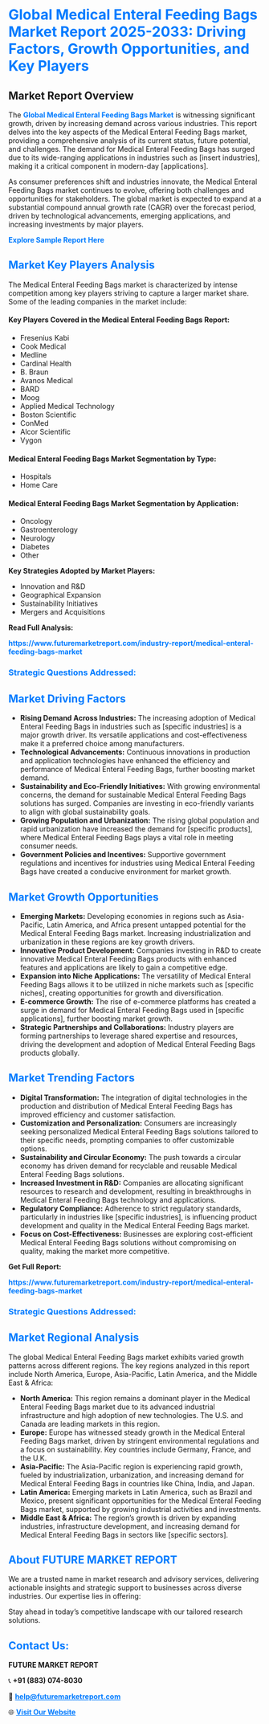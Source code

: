 <h1 style="color: #007BFF;">Global Medical Enteral Feeding Bags Market Report 2025-2033: Driving Factors, Growth Opportunities, and Key Players</h1>

<section id="overview">
<h2>Market Report Overview</h2>
<p>The <a href="https://www.futuremarketreport.com/industry-report/medical-enteral-feeding-bags-market" style="color: #007BFF; text-decoration: none;"><strong>Global Medical Enteral Feeding Bags Market</strong></a> is witnessing significant growth, driven by increasing demand across various industries. This report delves into the key aspects of the Medical Enteral Feeding Bags market, providing a comprehensive analysis of its current status, future potential, and challenges. The demand for Medical Enteral Feeding Bags has surged due to its wide-ranging applications in industries such as [insert industries], making it a critical component in modern-day [applications].</p>
<p>As consumer preferences shift and industries innovate, the Medical Enteral Feeding Bags market continues to evolve, offering both challenges and opportunities for stakeholders. The global market is expected to expand at a substantial compound annual growth rate (CAGR) over the forecast period, driven by technological advancements, emerging applications, and increasing investments by major players.</p>
</section>

<section id="overview">
<p><a href="https://www.futuremarketreport.com/request-sample/reportId=79132" style="color: #007BFF; text-decoration: none;"><strong>Explore Sample Report Here</strong></a></p>
</section>

<section id="key-players">
<h2 style="color: #007BFF;">Market Key Players Analysis</h2>
<p>The Medical Enteral Feeding Bags market is characterized by intense competition among key players striving to capture a larger market share. Some of the leading companies in the market include:</p>
<h4>Key Players Covered in the Medical Enteral Feeding Bags Report:</h4>
<ul><li>Fresenius Kabi</li><li>Cook Medical</li><li>Medline</li><li>Cardinal Health</li><li>B. Braun</li><li>Avanos Medical</li><li>BARD</li><li>Moog</li><li>Applied Medical Technology</li><li>Boston Scientific</li><li>ConMed</li><li>Alcor Scientific</li><li>Vygon</li></ul>
<h4>Medical Enteral Feeding Bags Market Segmentation by Type:</h4>
<ul><li>Hospitals</li><li>Home Care</li></ul>

<h4>Medical Enteral Feeding Bags Market Segmentation by Application:</h4>
<ul><li>Oncology</li><li>Gastroenterology</li><li>Neurology</li><li>Diabetes</li><li>Other</li></ul>
<p><strong>Key Strategies Adopted by Market Players:</strong></p>
<ul>
<li>Innovation and R&D</li>
<li>Geographical Expansion</li>
<li>Sustainability Initiatives</li>
<li>Mergers and Acquisitions</li>
</ul>
</section>

<section>
<p><strong>Read Full Analysis: </strong></p><a href="https://www.futuremarketreport.com/industry-report/medical-enteral-feeding-bags-market" style="color: #007BFF; text-decoration: none;"><strong>https://www.futuremarketreport.com/industry-report/medical-enteral-feeding-bags-market</strong></a>
<h3 style="color: #007BFF;">Strategic Questions Addressed:</h3>
</section>

<section id="driving-factors">
<h2 style="color: #007BFF;">Market Driving Factors</h2>
<ul>
<li><strong>Rising Demand Across Industries:</strong> The increasing adoption of Medical Enteral Feeding Bags in industries such as [specific industries] is a major growth driver. Its versatile applications and cost-effectiveness make it a preferred choice among manufacturers.</li>
<li><strong>Technological Advancements:</strong> Continuous innovations in production and application technologies have enhanced the efficiency and performance of Medical Enteral Feeding Bags, further boosting market demand.</li>
<li><strong>Sustainability and Eco-Friendly Initiatives:</strong> With growing environmental concerns, the demand for sustainable Medical Enteral Feeding Bags solutions has surged. Companies are investing in eco-friendly variants to align with global sustainability goals.</li>
<li><strong>Growing Population and Urbanization:</strong> The rising global population and rapid urbanization have increased the demand for [specific products], where Medical Enteral Feeding Bags plays a vital role in meeting consumer needs.</li>
<li><strong>Government Policies and Incentives:</strong> Supportive government regulations and incentives for industries using Medical Enteral Feeding Bags have created a conducive environment for market growth.</li>
</ul>
</section>

<section id="growth-opportunities">
<h2 style="color: #007BFF;">Market Growth Opportunities</h2>
<ul>
<li><strong>Emerging Markets:</strong> Developing economies in regions such as Asia-Pacific, Latin America, and Africa present untapped potential for the Medical Enteral Feeding Bags market. Increasing industrialization and urbanization in these regions are key growth drivers.</li>
<li><strong>Innovative Product Development:</strong> Companies investing in R&D to create innovative Medical Enteral Feeding Bags products with enhanced features and applications are likely to gain a competitive edge.</li>
<li><strong>Expansion into Niche Applications:</strong> The versatility of Medical Enteral Feeding Bags allows it to be utilized in niche markets such as [specific niches], creating opportunities for growth and diversification.</li>
<li><strong>E-commerce Growth:</strong> The rise of e-commerce platforms has created a surge in demand for Medical Enteral Feeding Bags used in [specific applications], further boosting market growth.</li>
<li><strong>Strategic Partnerships and Collaborations:</strong> Industry players are forming partnerships to leverage shared expertise and resources, driving the development and adoption of Medical Enteral Feeding Bags products globally.</li>
</ul>
</section>

<section id="trending-factors">
<h2 style="color: #007BFF;">Market Trending Factors</h2>
<ul>
<li><strong>Digital Transformation:</strong> The integration of digital technologies in the production and distribution of Medical Enteral Feeding Bags has improved efficiency and customer satisfaction.</li>
<li><strong>Customization and Personalization:</strong> Consumers are increasingly seeking personalized Medical Enteral Feeding Bags solutions tailored to their specific needs, prompting companies to offer customizable options.</li>
<li><strong>Sustainability and Circular Economy:</strong> The push towards a circular economy has driven demand for recyclable and reusable Medical Enteral Feeding Bags solutions.</li>
<li><strong>Increased Investment in R&D:</strong> Companies are allocating significant resources to research and development, resulting in breakthroughs in Medical Enteral Feeding Bags technology and applications.</li>
<li><strong>Regulatory Compliance:</strong> Adherence to strict regulatory standards, particularly in industries like [specific industries], is influencing product development and quality in the Medical Enteral Feeding Bags market.</li>
<li><strong>Focus on Cost-Effectiveness:</strong> Businesses are exploring cost-efficient Medical Enteral Feeding Bags solutions without compromising on quality, making the market more competitive.</li>
</ul>
</section>

<section>
<p><strong>Get Full Report: </strong></p><a href="https://www.futuremarketreport.com/industry-report/medical-enteral-feeding-bags-market" style="color: #007BFF; text-decoration: none;"><strong>https://www.futuremarketreport.com/industry-report/medical-enteral-feeding-bags-market</strong></a>
<h3 style="color: #007BFF;">Strategic Questions Addressed:</h3>
</section>


<section id="regional-analysis">
<h2 style="color: #007BFF;">Market Regional Analysis</h2>
<p>The global Medical Enteral Feeding Bags market exhibits varied growth patterns across different regions. The key regions analyzed in this report include North America, Europe, Asia-Pacific, Latin America, and the Middle East & Africa:</p>
<ul>
<li><strong>North America:</strong> This region remains a dominant player in the Medical Enteral Feeding Bags market due to its advanced industrial infrastructure and high adoption of new technologies. The U.S. and Canada are leading markets in this region.</li>
<li><strong>Europe:</strong> Europe has witnessed steady growth in the Medical Enteral Feeding Bags market, driven by stringent environmental regulations and a focus on sustainability. Key countries include Germany, France, and the U.K.</li>
<li><strong>Asia-Pacific:</strong> The Asia-Pacific region is experiencing rapid growth, fueled by industrialization, urbanization, and increasing demand for Medical Enteral Feeding Bags in countries like China, India, and Japan.</li>
<li><strong>Latin America:</strong> Emerging markets in Latin America, such as Brazil and Mexico, present significant opportunities for the Medical Enteral Feeding Bags market, supported by growing industrial activities and investments.</li>
<li><strong>Middle East & Africa:</strong> The region’s growth is driven by expanding industries, infrastructure development, and increasing demand for Medical Enteral Feeding Bags in sectors like [specific sectors].</li>
</ul>
</section>

<footer>
<h2 style="color: #007BFF;">About FUTURE MARKET REPORT</h2>
<p>We are a trusted name in market research and advisory services, delivering actionable insights and strategic support to businesses across diverse industries. Our expertise lies in offering:</p>

<p>Stay ahead in today’s competitive landscape with our tailored research solutions.</p>

<h2 style="color: #007BFF;">Contact Us:</h2>
<p><strong>FUTURE MARKET REPORT</strong></p>
<p>📞 <strong>+91 (883) 074-8030</strong></p>
<p>📧 <strong><a href="mailto:help@futuremarketreport.com" style="color: #007BFF;">help@futuremarketreport.com</a></strong></p>
<p>🌐 <strong><a href="https://www.futuremarketreport.com/" style="color: #007BFF;">Visit Our Website</a></strong></p>
</footer>